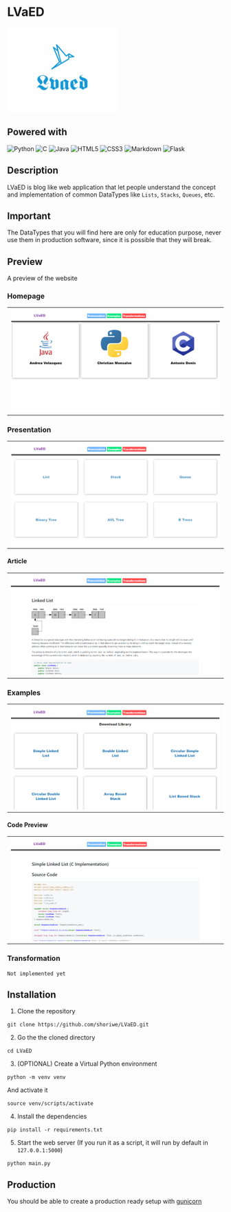 # LVaED

![](https://github.com/shoriwe/LVaED/raw/README/static/img/logo.PNG)

## Powered with

<img alt="Python" src="https://img.shields.io/badge/python%20-%2314354C.svg?&style=for-the-badge&logo=python&logoColor=white"/> <img alt="C" src="https://img.shields.io/badge/c%20-%2300599C.svg?&style=for-the-badge&logo=c&logoColor=white"/> <img alt="Java" src="https://img.shields.io/badge/java-%23ED8B00.svg?&style=for-the-badge&logo=java&logoColor=white"/> <img alt="HTML5" src="https://img.shields.io/badge/html5%20-%23E34F26.svg?&style=for-the-badge&logo=html5&logoColor=white"/> <img alt="CSS3" src="https://img.shields.io/badge/css3%20-%231572B6.svg?&style=for-the-badge&logo=css3&logoColor=white"/> <img alt="Markdown" src="https://img.shields.io/badge/markdown-%23000000.svg?&style=for-the-badge&logo=markdown&logoColor=white"/> <img alt="Flask" src="https://img.shields.io/badge/flask%20-%23000.svg?&style=for-the-badge&logo=flask&logoColor=white"/>

## Description

LVaED is blog like web application that let people understand the concept and implementation of common DataTypes like `Lists`, `Stacks`, `Queues`, etc.

## Important

The DataTypes that you will find here are only for education purpose, never use them in production software, since it is possible that they will break.

## Preview

A preview of the website

### Homepage

<table><tr><td>
    <img src="https://github.com/shoriwe/LVaED/raw/main/resources/HomePage.PNG" />
</td></tr></table>

### Presentation

<table><tr><td>
    <img src="https://github.com/shoriwe/LVaED/raw/main/resources/Presentation.PNG"/>
</td></tr></table>

#### Article

<table><tr><td>
    <img src="https://github.com/shoriwe/LVaED/raw/main/resources/Article.PNG"/>
</td></tr></table>

### Examples

<table><tr><td>
    <img src="https://github.com/shoriwe/LVaED/raw/main/resources/Examples.PNG"/>
</td></tr></table>

#### Code Preview

<table><tr><td>
    <img src="https://github.com/shoriwe/LVaED/raw/main/resources/CodePreview.PNG"/>
</td></tr></table>

### Transformation

```
Not implemented yet
```

## Installation

1. Clone the repository

```shell script
git clone https://github.com/shoriwe/LVaED.git
```

2. Go the the cloned directory

```shell script
cd LVaED
```

3. (OPTIONAL) Create a Virtual Python environment

```shell script
python -m venv venv
```

And activate it

```shell script
source venv/scripts/activate
```

4. Install the dependencies

```shell script
pip install -r requirements.txt
```

5. Start the web server (If you run it as a script, it will run by default in `127.0.0.1:5000`)

```shell script
python main.py
```

## Production

You should be able to create a production ready setup with [gunicorn](https://gunicorn.org/)